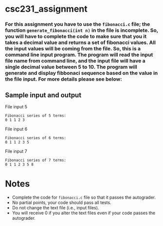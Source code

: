 
# csc231_assignment

### For this assignment you have to use the `fibonacci.c` file; the function `generate_fibonacci(int n)` in the file is incomplete. So, you will have to complete the code to make sure that you it takes a decimal value and returns a set of fibonacci values. All the input values will be coming from the file. So, this is a command line input program. The program will read the input file name from command line, and the input file will have a single decimal value between 5 to 10. The program will generate and display fibbonaci sequence based on the value in the file input. For more details please see below:

## Sample input and output
File input 5
```
Fibonacci series of 5 terms:
0 1 1 2 3
```

File input 6
```
Fibonacci series of 6 terms:
0 1 1 2 3 5
```

File input 7
```
Fibonacci series of 7 terms:
0 1 1 2 3 5 8
```

# Notes
- Complete the code for `fibonacci.c` file so that it passes the autograder. 
- No partial points, your code should pass all tests.
- Do not change the text file (i.e., input files). 
- You will receive 0 if you alter the text files even if your code passes the autograder.



